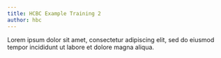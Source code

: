 ```yaml
---
title: HCBC Example Training 2
author: hbc
---
```


Lorem ipsum dolor sit amet, consectetur adipiscing elit, sed do eiusmod tempor incididunt ut labore et dolore magna aliqua.
